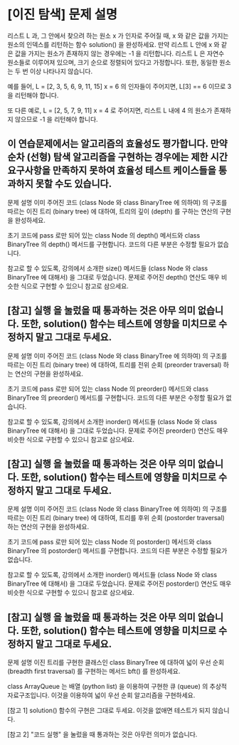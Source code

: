 # [이진 탐색] 문제 설명
리스트 L 과, 그 안에서 찾으려 하는 원소 x 가 인자로 주어질 때, x 와 같은 값을 가지는 원소의 인덱스를 리턴하는 함수 solution() 을 완성하세요. 만약 리스트 L 안에 x 와 같은 값을 가지는 원소가 존재하지 않는 경우에는 -1 을 리턴합니다. 리스트 L 은 자연수 원소들로 이루어져 있으며, 크기 순으로 정렬되어 있다고 가정합니다. 또한, 동일한 원소는 두 번 이상 나타나지 않습니다.

예를 들어,
L = [2, 3, 5, 6, 9, 11, 15]
x = 6
의 인자들이 주어지면, L[3] == 6 이므로 3 을 리턴해야 합니다.

또 다른 예로,
L = [2, 5, 7, 9, 11]
x = 4
로 주어지면, 리스트 L 내에 4 의 원소가 존재하지 않으므로 -1 을 리턴해야 합니다.

이 연습문제에서는 알고리즘의 효율성도 평가합니다. 만약 순차 (선형) 탐색 알고리즘을 구현하는 경우에는 제한 시간 요구사항을 만족하지 못하여 효율성 테스트 케이스들을 통과하지 못할 수도 있습니다.
---
문제 설명
이미 주어진 코드 (class Node 와 class BinaryTree 에 의하여) 의 구조를 따르는 이진 트리 (binary tree) 에 대하여, 트리의 깊이 (depth) 를 구하는 연산의 구현을 완성하세요.

초기 코드에 pass 로만 되어 있는 class Node 의 depth() 메서드와 class BinaryTree 의 depth() 메서드를 구현합니다. 코드의 다른 부분은 수정할 필요가 없습니다.

참고로 할 수 있도록, 강의에서 소개한 size() 메서드들 (class Node 와 class BinaryTree 에 대해서) 을 그대로 두었습니다. 문제로 주어진 depth() 연산도 매우 비슷한 식으로 구현할 수 있으니 참고로 삼으세요.

[참고] 실행 을 눌렀을 때 통과하는 것은 아무 의미 없습니다.
또한, solution() 함수는 테스트에 영향을 미치므로 수정하지 말고 그대로 두세요.
---
문제 설명
이미 주어진 코드 (class Node 와 class BinaryTree 에 의하여) 의 구조를 따르는 이진 트리 (binary tree) 에 대하여, 트리를 전위 순회 (preorder traversal) 하는 연산의 구현을 완성하세요.

초기 코드에 pass 로만 되어 있는 class Node 의 preorder() 메서드와 class BinaryTree 의 preorder() 메서드를 구현합니다. 코드의 다른 부분은 수정할 필요가 없습니다.

참고로 할 수 있도록, 강의에서 소개한 inorder() 메서드들 (class Node 와 class BinaryTree 에 대해서) 을 그대로 두었습니다. 문제로 주어진 preorder() 연산도 매우 비슷한 식으로 구현할 수 있으니 참고로 삼으세요.

[참고] 실행 을 눌렀을 때 통과하는 것은 아무 의미 없습니다.
또한, solution() 함수는 테스트에 영향을 미치므로 수정하지 말고 그대로 두세요.
---
문제 설명
이미 주어진 코드 (class Node 와 class BinaryTree 에 의하여) 의 구조를 따르는 이진 트리 (binary tree) 에 대하여, 트리를 후위 순회 (postorder traversal) 하는 연산의 구현을 완성하세요.

초기 코드에 pass 로만 되어 있는 class Node 의 postorder() 메서드와 class BinaryTree 의 postorder() 메서드를 구현합니다. 코드의 다른 부분은 수정할 필요가 없습니다.

참고로 할 수 있도록, 강의에서 소개한 inorder() 메서드들 (class Node 와 class BinaryTree 에 대해서) 을 그대로 두었습니다. 문제로 주어진 postorder() 연산도 매우 비슷한 식으로 구현할 수 있으니 참고로 삼으세요.

[참고] 실행 을 눌렀을 때 통과하는 것은 아무 의미 없습니다.
또한, solution() 함수는 테스트에 영향을 미치므로 수정하지 말고 그대로 두세요.
---
문제 설명
이진 트리를 구현한 클래스인 class BinaryTree 에 대하여 넓이 우선 순회 (breadth first traversal) 를 구현하는 메서드 bft() 를 완성하세요.

class ArrayQueue 는 배열 (python list) 을 이용하여 구현한 큐 (queue) 의 추상적 자료구조입니다. 이것을 이용하여 넓이 우선 순회 알고리즘을 구현하세요.

[참고 1] solution() 함수의 구현은 그대로 두세요. 이것을 없애면 테스트가 되지 않습니다.

[참고 2] "코드 실행" 을 눌렀을 때 통과하는 것은 아무런 의미가 없습니다.